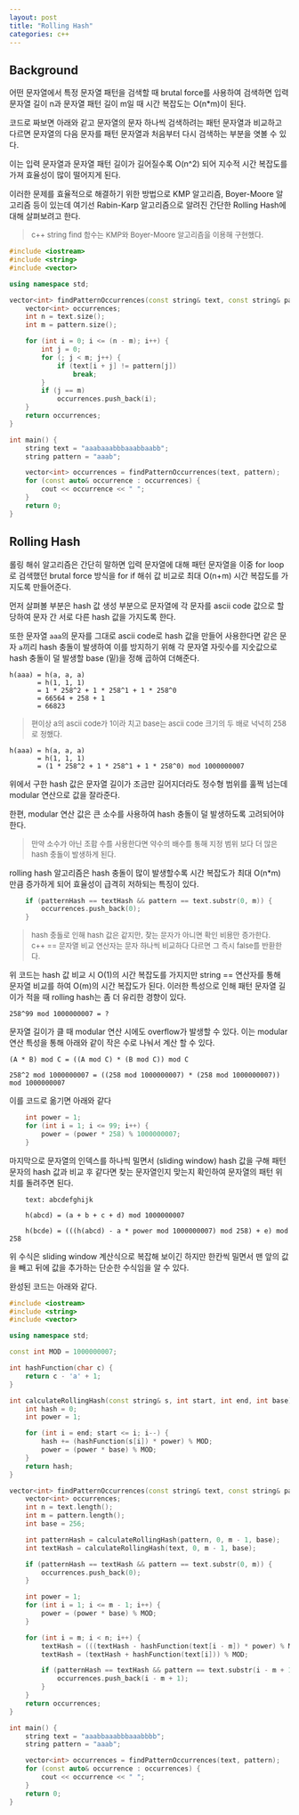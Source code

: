 ```yaml
---
layout: post
title: "Rolling Hash"
categories: c++
---
```


## Background

<!-- begin_excerpt -->
어떤 문자열에서 특정 문자열 패턴을 검색할 때 brutal force를 사용하여 검색하면 입력 문자열 길이 n과 문자열 패턴 길이 m일 때 시간 복잡도는 O(n*m)이 된다.
<!-- end_excerpt -->

코드로 짜보면 아래와 같고 문자열의 문자 하나씩 검색하려는 패턴 문자열과 비교하고 다르면 문자열의 다음 문자를 패턴 문자열과 처음부터 다시 검색하는 부분을 엿볼 수 있다.

이는 입력 문자열과 문자열 패턴 길이가 길어질수록 O(n^2) 되어 지수적 시간 복잡도를 가져 효율성이 많이 떨어지게 된다.

이러한 문제를 효율적으로 해결하기 위한 방법으로 KMP 알고리즘, Boyer-Moore 알고리즘 등이 있는데 여기선 Rabin-Karp 알고리즘으로 알려진 간단한 Rolling Hash에 대해 살펴보려고 한다.

> <font size="2"> 
> c++ string find 함수는 KMP와 Boyer-Moore 알고리즘을 이용해 구현했다.
> </font>

```c++
#include <iostream>
#include <string>
#include <vector>

using namespace std;

vector<int> findPatternOccurrences(const string& text, const string& pattern) {
    vector<int> occurrences;
    int n = text.size();
    int m = pattern.size();

    for (int i = 0; i <= (n - m); i++) {
        int j = 0;
        for (; j < m; j++) {
            if (text[i + j] != pattern[j])
                break;
        }
        if (j == m) 
            occurrences.push_back(i);
    }
    return occurrences;
}

int main() {
    string text = "aaabaaabbbaaabbaabb";
    string pattern = "aaab";

    vector<int> occurrences = findPatternOccurrences(text, pattern);
    for (const auto& occurrence : occurrences) {
        cout << occurrence << " ";
    }
    return 0;
}
```

## Rolling Hash

롤링 해쉬 알고리즘은 간단히 말하면 입력 문자열에 대해 패턴 문자열을 이중 for loop로 검색했던 brutal force 방식을 for if 해쉬 값 비교로 최대 O(n+m) 시간 복잡도를 가지도록 만들어준다.

먼저 살펴볼 부분은 hash 값 생성 부분으로 문자열에 각 문자를 ascii code 값으로 할당하여 문자 간 서로 다른 hash 값을 가지도록 한다. 

또한 문자열 `aaa`의 문자를 그대로 ascii code로 hash 값을 만들어 사용한다면 같은 문자 `a`끼리 hash 충돌이 발생하여 이를 방지하기 위해 각 문자열 자릿수를 지숫값으로 hash 충돌이 덜 발생할 base (밑)을 정해 곱하여 더해준다.

```
h(aaa) = h(a, a, a)
       = h(1, 1, 1)
       = 1 * 258^2 + 1 * 258^1 + 1 * 258^0
       = 66564 + 258 + 1
       = 66823
```
> <font size="2"> 
> 편이상 a의 ascii code가 1이라 치고 base는 ascii code 크기의 두 배로 넉넉히 258로 정했다.
> </font>

```
h(aaa) = h(a, a, a)
       = h(1, 1, 1)
       = (1 * 258^2 + 1 * 258^1 + 1 * 258^0) mod 1000000007
```
위에서 구한 hash 값은 문자열 길이가 조금만 길어지더라도 정수형 범위를 훌쩍 넘는데 modular 연산으로 값을 잘라준다.

한편, modular 연산 값은 큰 소수를 사용하여 hash 충돌이 덜 발생하도록 고려되어야 한다.

> <font size="2"> 
> 만약 소수가 아닌 조합 수를 사용한다면 약수의 배수를 통해 지정 범위 보다 더 많은 hash 충돌이 발생하게 된다. 
> </font>

rolling hash 알고리즘은 hash 충돌이 많이 발생할수록 시간 복잡도가 최대 O(n*m) 만큼 증가하게 되어 효율성이 급격히 저하되는 특징이 있다. 

```c++
    if (patternHash == textHash && pattern == text.substr(0, m)) {
        occurrences.push_back(0);
    }
```
> <font size="2"> 
> hash 충돌로 인해 hash 값은 같지만, 찾는 문자가 아니면 확인 비용만 증가한다. <br>
> c++ == 문자열 비교 연산자는 문자 하나씩 비교하다 다르면 그 즉시 false를 반환한다.
> </font>

위 코드는 hash 값 비교 시 O(1)의 시간 복잡도를 가지지만 string == 연산자를 통해 문자열 비교를 하여 O(m)의 시간 복잡도가 된다. 이러한 특성으로 인해 패턴 문자열 길이가 적을 때 rolling hash는 좀 더 유리한 경향이 있다.

```
258^99 mod 1000000007 = ?
```    
문자열 길이가 클 때 modular 연산 시에도 overflow가 발생할 수 있다. 이는 modular 연산 특성을 통해 아래와 같이 작은 수로 나눠서 계산 할 수 있다.

```
(A * B) mod C = ((A mod C) * (B mod C)) mod C

258^2 mod 1000000007 = ((258 mod 1000000007) * (258 mod 1000000007)) mod 1000000007
```    

이를 코드로 옮기면 아래와 같다

```c++
    int power = 1;
    for (int i = 1; i <= 99; i++) {
        power = (power * 258) % 1000000007;
    }
```

마지막으로 문자열의 인덱스를 하나씩 밀면서 (sliding window) hash 값을 구해 패턴 문자의 hash 값과 비교 후 같다면 찾는 문자열인지 맞는지 확인하여 문자열의 패턴 위치를 돌려주면 된다.

```
    text: abcdefghijk

    h(abcd) = (a + b + c + d) mod 1000000007

    h(bcde) = (((h(abcd) - a * power mod 1000000007) mod 258) + e) mod 258
```

위 수식은 sliding window 계산식으로 복잡해 보이긴 하지만 한칸씩 밀면서 맨 앞의 값을 빼고 뒤에 값을 추가하는 단순한 수식임을 알 수 있다.

완성된 코드는 아래와 같다.

```c++
#include <iostream>
#include <string>
#include <vector>

using namespace std;

const int MOD = 1000000007;

int hashFunction(char c) {
    return c - 'a' + 1;
}

int calculateRollingHash(const string& s, int start, int end, int base) {
    int hash = 0;
    int power = 1;

    for (int i = end; start <= i; i--) {
        hash += (hashFunction(s[i]) * power) % MOD;
        power = (power * base) % MOD;
    }
    return hash;
}

vector<int> findPatternOccurrences(const string& text, const string& pattern) {
    vector<int> occurrences;
    int n = text.length();
    int m = pattern.length();
    int base = 256;

    int patternHash = calculateRollingHash(pattern, 0, m - 1, base);
    int textHash = calculateRollingHash(text, 0, m - 1, base);

    if (patternHash == textHash && pattern == text.substr(0, m)) {
        occurrences.push_back(0);
    }

    int power = 1;
    for (int i = 1; i <= m - 1; i++) {
        power = (power * base) % MOD;
    }

    for (int i = m; i < n; i++) {
        textHash = (((textHash - hashFunction(text[i - m]) * power) % MOD) * base) % MOD;
        textHash = (textHash + hashFunction(text[i])) % MOD;

        if (patternHash == textHash && pattern == text.substr(i - m + 1, m)) {
            occurrences.push_back(i - m + 1);
        }
    }
    return occurrences;
}

int main() {
    string text = "aaabbaaabbbaaabbbb";
    string pattern = "aaab";

    vector<int> occurrences = findPatternOccurrences(text, pattern);
    for (const auto& occurrence : occurrences) {
        cout << occurrence << " ";
    }
    return 0;
}
```
